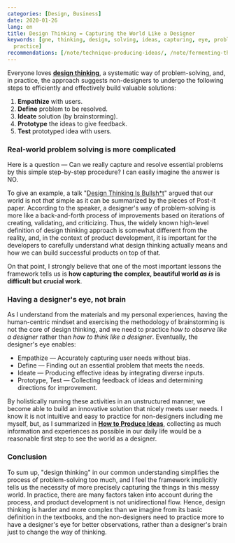 ```yaml
---
categories: [Design, Business]
date: 2020-01-26
lang: en
title: Design Thinking = Capturing the World Like a Designer
keywords: [gne, thinking, design, solving, ideas, capturing, eye, problem, designers,
  practice]
recommendations: [/note/technique-producing-ideas/, /note/fermenting-thoughts/, /note/language-as-a-design-tool/]
---
```


Everyone loves **[design thinking](https://designthinking.ideo.com)**, a systematic way of problem-solving, and, in practice, the approach suggests non-designers to undergo the following steps to efficiently and effectively build valuable solutions:

1. **Empathize** with users.
2. **Define** problem to be resolved.
3. **Ideate** solution (by brainstorming).
4. **Prototype** the ideas to give feedback.
5. **Test** prototyped idea with users.

### Real-world problem solving is more complicated

Here is a question &mdash; Can we really capture and resolve essential problems by this simple step-by-step procedure? I can easily imagine the answer is NO.

To give an example, a talk "[Design Thinking Is Bullsh*t](https://99u.adobe.com/videos/55967/natasha-jen-design-thinking-is-bullshit)" argued that our world is not *that* simple as it can be summarized by the pieces of Post-it paper. According to the speaker, a designer's way of problem-solving is more like a back-and-forth process of improvements based on iterations of creating, validating, and criticizing. Thus, the widely known high-level definition of design thinking approach is somewhat different from the reality, and, in the context of product development, it is important for the developers to carefully understand what design thinking actually means and how we can build successful products on top of that.

On that point, I strongly believe that one of the most important lessons the framework tells us is **how capturing the complex, beautiful world *as is* is difficult but crucial work**. 

### Having a designer's eye, not brain

As I understand from the materials and my personal experiences, having the human-centric mindset and exercising the methodology of brainstorming is not the core of design thinking, and we need to practice *how to observe like a designer* rather than *how to think like a designer*. Eventually, the designer's eye enables:

- Empathize &mdash; Accurately capturing user needs without bias.
- Define &mdash; Finding out an essential problem that meets the needs.
- Ideate &mdash; Producing effective ideas by integrating diverse inputs.
- Prototype, Test &mdash; Collecting feedback of ideas and determining directions for improvement.

By holistically running these activities in an unstructured manner, we become able to build an innovative solution that nicely meets user needs. I know it is not intuitive and easy to practice for non-designers including me myself, but, as I summarized in **[How to Produce Ideas](/note/technique-producing-ideas)**, collecting as much information and experiences as possible in our daily life would be a reasonable first step to see the world as a designer.

### Conclusion

To sum up, "design thinking" in our common understanding simplifies the process of problem-solving too much, and I feel the framework implicitly tells us the necessity of more precisely capturing the things in this messy world. In practice, there are many factors taken into account during the process, and product development is not unidirectional flow. Hence, design thinking is harder and more complex than we imagine from its basic definition in the textbooks, and the non-designers need to practice more to have a designer's eye for better observations, rather than a designer's brain just to change the way of thinking.